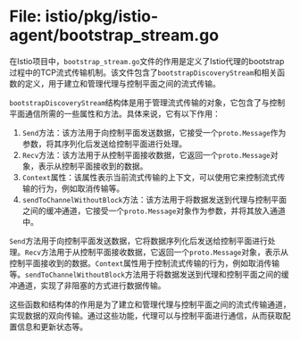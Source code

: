 # File: istio/pkg/istio-agent/bootstrap_stream.go

在Istio项目中，`bootstrap_stream.go`文件的作用是定义了Istio代理的bootstrap过程中的TCP流式传输机制。该文件包含了`bootstrapDiscoveryStream`和相关函数的定义，用于建立和管理代理与控制平面之间的流式传输。

`bootstrapDiscoveryStream`结构体是用于管理流式传输的对象，它包含了与控制平面通信所需的一些属性和方法。具体来说，它有以下作用：

1. `Send`方法：该方法用于向控制平面发送数据，它接受一个`proto.Message`作为参数，将其序列化后发送给控制平面进行处理。
2. `Recv`方法：该方法用于从控制平面接收数据，它返回一个`proto.Message`对象，表示从控制平面接收到的数据。
3. `Context`属性：该属性表示当前流式传输的上下文，可以使用它来控制流式传输的行为，例如取消传输等。
4. `sendToChannelWithoutBlock`方法：该方法用于将数据发送到代理与控制平面之间的缓冲通道，它接受一个`proto.Message`对象作为参数，并将其放入通道中。

`Send`方法用于向控制平面发送数据，它将数据序列化后发送给控制平面进行处理。`Recv`方法用于从控制平面接收数据，它返回一个`proto.Message`对象，表示从控制平面接收到的数据。`Context`属性用于控制流式传输的行为，例如取消传输等。`sendToChannelWithoutBlock`方法用于将数据发送到代理和控制平面之间的缓冲通道，实现了非阻塞的方式进行数据传输。

这些函数和结构体的作用是为了建立和管理代理与控制平面之间的流式传输通道，实现数据的双向传输。通过这些功能，代理可以与控制平面进行通信，从而获取配置信息和更新状态等。

